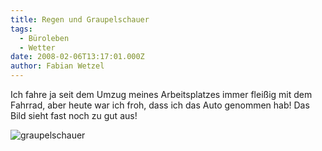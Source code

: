 ```yaml
---
title: Regen und Graupelschauer
tags:
  - Büroleben
  - Wetter
date: 2008-02-06T13:17:01.000Z
author: Fabian Wetzel
---
```


Ich fahre ja seit dem Umzug meines Arbeitsplatzes immer flei&#223;ig mit dem Fahrrad, aber heute war ich froh, dass ich das Auto genommen hab! Das Bild sieht fast noch zu gut aus!

![graupelschauer](https://az275061.vo.msecnd.net/blogmedia/2008/02/graupelschauer.jpg)



